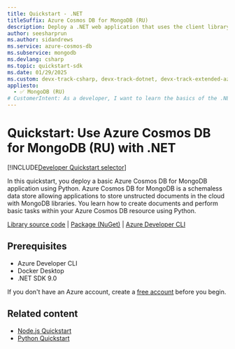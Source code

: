 ```yaml
---
title: Quickstart - .NET
titleSuffix: Azure Cosmos DB for MongoDB (RU)
description: Deploy a .NET web application that uses the client library for .NET to interact with Azure Cosmos DB for MongoDB (RU) data in this quickstart.
author: seesharprun
ms.author: sidandrews
ms.service: azure-cosmos-db
ms.subservice: mongodb
ms.devlang: csharp
ms.topic: quickstart-sdk
ms.date: 01/29/2025
ms.custom: devx-track-csharp, devx-track-dotnet, devx-track-extended-azdevcli
appliesto:
  - ✅ MongoDB (RU)
# CustomerIntent: As a developer, I want to learn the basics of the .NET library so that I can build applications with Azure Cosmos DB for MongoDB (RU).
---
```


# Quickstart: Use Azure Cosmos DB for MongoDB (RU) with .NET

[!INCLUDE[Developer Quickstart selector](includes/quickstart/dev-selector.md)]

In this quickstart, you deploy a basic Azure Cosmos DB for MongoDB application using Python. Azure Cosmos DB for MongoDB is a schemaless data store allowing applications to store unstructed documents in the cloud with MongoDB libraries. You learn how to create documents and perform basic tasks within your Azure Cosmos DB resource using Python.

[Library source code](https://github.com/mongodb/mongo-csharp-driver) | [Package (NuGet)](https://www.nuget.org/packages/MongoDB.Driver) | [Azure Developer CLI](/azure/developer/azure-developer-cli/overview)

## Prerequisites

- Azure Developer CLI
- Docker Desktop
- .NET SDK 9.0

If you don't have an Azure account, create a [free account](https://azure.microsoft.com/free/?WT.mc_id=A261C142F) before you begin.

## Related content

- [Node.js Quickstart](quickstart-nodejs.md)
- [Python Quickstart](quickstart-python.md)
